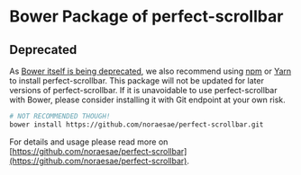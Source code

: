 # Bower Package of perfect-scrollbar

## Deprecated

As [Bower itself is being deprecated](https://github.com/bower/bower/issues/2298),
we also recommend using [npm](https://www.npmjs.com/) or [Yarn](https://yarnpkg.com)
to install perfect-scrollbar. This package will not be updated for later
versions of perfect-scrollbar. If it is unavoidable to use perfect-scrollbar
with Bower, please consider installing it with Git endpoint at your own risk.

``` bash
# NOT RECOMMENDED THOUGH!
bower install https://github.com/noraesae/perfect-scrollbar.git
```

For details and usage please read more on [https://github.com/noraesae/perfect-scrollbar](https://github.com/noraesae/perfect-scrollbar).
